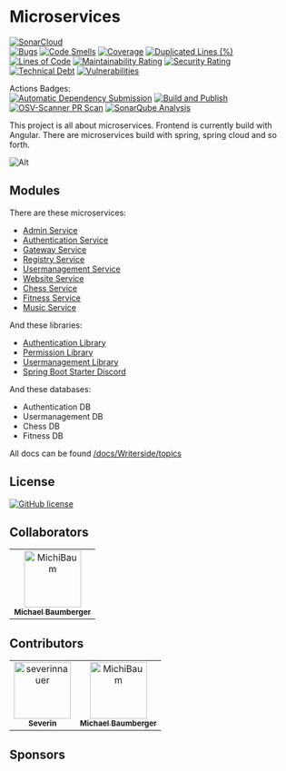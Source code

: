 # Microservices

[![SonarCloud](https://sonarcloud.io/images/project_badges/sonarcloud-orange.svg)](https://sonarcloud.io/summary/new_code?id=MichiBaum_Microservices)  
[![Bugs](https://sonarcloud.io/api/project_badges/measure?project=MichiBaum_Microservices&metric=bugs)](https://sonarcloud.io/summary/new_code?id=MichiBaum_Microservices)
[![Code Smells](https://sonarcloud.io/api/project_badges/measure?project=MichiBaum_Microservices&metric=code_smells)](https://sonarcloud.io/summary/new_code?id=MichiBaum_Microservices)
[![Coverage](https://sonarcloud.io/api/project_badges/measure?project=MichiBaum_Microservices&metric=coverage)](https://sonarcloud.io/summary/new_code?id=MichiBaum_Microservices)
[![Duplicated Lines (%)](https://sonarcloud.io/api/project_badges/measure?project=MichiBaum_Microservices&metric=duplicated_lines_density)](https://sonarcloud.io/summary/new_code?id=MichiBaum_Microservices)
[![Lines of Code](https://sonarcloud.io/api/project_badges/measure?project=MichiBaum_Microservices&metric=ncloc)](https://sonarcloud.io/summary/new_code?id=MichiBaum_Microservices)
[![Maintainability Rating](https://sonarcloud.io/api/project_badges/measure?project=MichiBaum_Microservices&metric=sqale_rating)](https://sonarcloud.io/summary/new_code?id=MichiBaum_Microservices)
[![Security Rating](https://sonarcloud.io/api/project_badges/measure?project=MichiBaum_Microservices&metric=security_rating)](https://sonarcloud.io/summary/new_code?id=MichiBaum_Microservices)
[![Technical Debt](https://sonarcloud.io/api/project_badges/measure?project=MichiBaum_Microservices&metric=sqale_index)](https://sonarcloud.io/summary/new_code?id=MichiBaum_Microservices)
[![Vulnerabilities](https://sonarcloud.io/api/project_badges/measure?project=MichiBaum_Microservices&metric=vulnerabilities)](https://sonarcloud.io/summary/new_code?id=MichiBaum_Microservices)

Actions Badges:  
[![Automatic Dependency Submission](https://github.com/MichiBaum/Microservices/actions/workflows/dependency-graph/auto-submission/badge.svg)](https://github.com/MichiBaum/Microservices/actions/workflows/dependency-graph/auto-submission)
[![Build and Publish](https://github.com/MichiBaum/Microservices/actions/workflows/deploy.yaml/badge.svg)](https://github.com/MichiBaum/Microservices/actions/workflows/deploy.yaml)
[![OSV-Scanner PR Scan](https://github.com/MichiBaum/Microservices/actions/workflows/osv-scanner.yml/badge.svg)](https://github.com/MichiBaum/Microservices/actions/workflows/osv-scanner.yml)
[![SonarQube Analysis](https://github.com/MichiBaum/Microservices/actions/workflows/sonarqube.yml/badge.svg)](https://github.com/MichiBaum/Microservices/actions/workflows/sonarqube.yml)

This project is all about microservices. Frontend is currently build with Angular.
There are microservices build with spring, spring cloud and so forth.


![Alt](https://repobeats.axiom.co/api/embed/69bb8de5fa17a6f9aa3c3c0ffad238a1e056edac.svg "Repobeats analytics image")

## Modules
There are these microservices:
- [Admin Service](./admin-service/README.md)
- [Authentication Service](./authentication-service/README.md)
- [Gateway Service](./gateway-service/README.md)
- [Registry Service](./registry-service/README.md)
- [Usermanagement Service](./usermanagement-service/README.md)
- [Website Service](./website-service/README.md)
- [Chess Service](./chess-service/README.md)
- [Fitness Service](./fitness-service/README.md)
- [Music Service](./music-service/README.md)

And these libraries:
- [Authentication Library](./authentication-library/README.md)
- [Permission Library](./permission-library/README.md)
- [Usermanagement Library](./usermanagement-library/README.md)
- [Spring Boot Starter Discord](./spring-boot-starter-discord/README.md)

And these databases:
- Authentication DB
- Usermanagement DB
- Chess DB
- Fitness DB


All docs can be found [/docs/Writerside/topics](/docs/Writerside/topics/Overview.md)


## License

[![GitHub license](https://badgen.net/github/license/MichiBaum/Microservices)](https://github.com/MichiBaum/Microservices/blob/master/LICENSE)

## Collaborators

<!-- readme: collaborators -start -->
<table>
	<tbody>
		<tr>
            <td align="center">
                <a href="https://github.com/MichiBaum">
                    <img src="https://avatars.githubusercontent.com/u/36712219?v=4" width="100;" alt="MichiBaum"/>
                    <br />
                    <sub><b>Michael Baumberger</b></sub>
                </a>
            </td>
		</tr>
	<tbody>
</table>
<!-- readme: collaborators -end -->

## Contributors

<!-- readme: SeverinNauer,contributors -start -->
<table>
	<tbody>
		<tr>
            <td align="center">
                <a href="https://github.com/severinnauer">
                    <img src="https://avatars.githubusercontent.com/u/43473975?v=4" width="100;" alt="severinnauer"/>
                    <br />
                    <sub><b>Severin</b></sub>
                </a>
            </td>
            <td align="center">
                <a href="https://github.com/MichiBaum">
                    <img src="https://avatars.githubusercontent.com/u/36712219?v=4" width="100;" alt="MichiBaum"/>
                    <br />
                    <sub><b>Michael Baumberger</b></sub>
                </a>
            </td>
		</tr>
	<tbody>
</table>
<!-- readme: SeverinNauer,contributors -end -->

## Sponsors
<!-- readme: sponsors -start -->
<table>
	<tbody>
	<tbody>
</table>
<!-- readme: sponsors -end -->